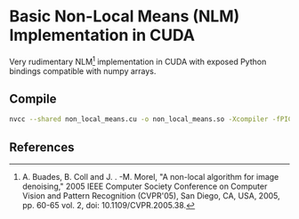 # Basic Non-Local Means (NLM) Implementation in CUDA
Very rudimentary NLM[^1] implementation in CUDA with exposed Python bindings compatible with numpy arrays.

## Compile
```bash
nvcc --shared non_local_means.cu -o non_local_means.so -Xcompiler -fPIC
```

## References
[^1]: A. Buades, B. Coll and J. . -M. Morel, "A non-local algorithm for image denoising," 2005 IEEE Computer Society Conference on Computer Vision and Pattern Recognition (CVPR'05), San Diego, CA, USA, 2005, pp. 60-65 vol. 2, doi: 10.1109/CVPR.2005.38.